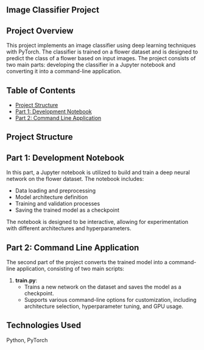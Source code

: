 
## Image Classifier Project
## Project Overview
This project implements an image classifier using deep learning techniques with PyTorch. The classifier is trained on a flower dataset and is designed to predict the class of a flower based on input images. The project consists of two main parts: developing the classifier in a Jupyter notebook and converting it into a command-line application.
## Table of Contents
- [Project Structure](#project-structure)
- [Part 1: Development Notebook](#part-1-development-notebook)
- [Part 2: Command Line Application](#part-2-command-line-application)
## Project Structure

## Part 1: Development Notebook
In this part, a Jupyter notebook is utilized to build and train a deep neural network on the flower dataset. The notebook includes:
- Data loading and preprocessing
- Model architecture definition
- Training and validation processes
- Saving the trained model as a checkpoint

The notebook is designed to be interactive, allowing for experimentation with different architectures and hyperparameters.

## Part 2: Command Line Application
The second part of the project converts the trained model into a command-line application, consisting of two main scripts:
1. **train.py**: 
   - Trains a new network on the dataset and saves the model as a checkpoint.
   - Supports various command-line options for customization, including architecture selection, hyperparameter tuning, and GPU usage.
## Technologies Used
Python, PyTorch
